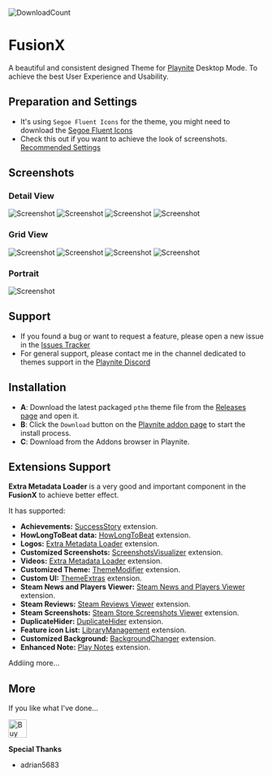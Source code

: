 ![DownloadCount](https://img.shields.io/github/downloads/sakasakiking/FusionX/total.svg)

# FusionX
A beautiful and consistent designed Theme for [Playnite](https://github.com/JosefNemec/Playnite) Desktop Mode. To achieve the best User Experience and Usability.

## Preparation and Settings
- It's using ``Segoe Fluent Icons`` for the theme, you might need to download the [Segoe Fluent Icons](https://learn.microsoft.com/zh-cn/windows/apps/design/downloads/#fonts)
- Check this out if you want to achieve the look of screenshots. [Recommended Settings](https://github.com/sakasakiking/FusionX/wiki/Recommended-Settings-For-v2.0.0)

## Screenshots
### Detail View
![Screenshot](https://raw.githubusercontent.com/sakasakiking/FusionX/refs/heads/main/Screenshots/Screenshots01.jpg)
![Screenshot](https://raw.githubusercontent.com/sakasakiking/FusionX/refs/heads/main/Screenshots/Screenshots02.jpg)
![Screenshot](https://raw.githubusercontent.com/sakasakiking/FusionX/refs/heads/main/Screenshots/DetailView_01.jpg)
![Screenshot](https://raw.githubusercontent.com/sakasakiking/FusionX/refs/heads/main/Screenshots/DetailView_02.jpg)
### Grid View
![Screenshot](https://raw.githubusercontent.com/sakasakiking/FusionX/refs/heads/main/Screenshots/Screenshots03.jpg)
![Screenshot](https://raw.githubusercontent.com/sakasakiking/FusionX/refs/heads/main/Screenshots/Screenshots04.jpg)
![Screenshot](https://raw.githubusercontent.com/sakasakiking/FusionX/refs/heads/main/Screenshots/GridView_01.jpg)
![Screenshot](https://raw.githubusercontent.com/sakasakiking/FusionX/refs/heads/main/Screenshots/GridView_02.jpg)
### Portrait
![Screenshot](https://raw.githubusercontent.com/sakasakiking/FusionX/refs/heads/main/Screenshots/Portrait.jpg)

## Support
- If you found a bug or want to request a feature, please open a new issue in the [Issues Tracker](https://github.com/sakasakiking/FusionX/issues)
- For general support, please contact me in the channel dedicated to themes support in the [Playnite Discord](https://discord.com/channels/365863063296933888/808419347105447957)

## Installation
- **A**: Download the latest packaged `pthm` theme file from the [Releases page](https://github.com/sakasakiking/FusionX/releases/tag/Latest) and open it.
- **B**: Click the `Download` button on the [Playnite addon page](https://playnite.link/addons.html#FusionX_54244ec8-29ec-418e-bce7-415250c8d67b) to start the install process.
- **C**: Download from the Addons browser in Playnite.

## Extensions Support

**Extra Metadata Loader** is a very good and important component in the **FusionX** to achieve better effect.

It has supported:
- **Achievements:** [SuccessStory](https://playnite.link/addons.html#playnite-successstory-plugin) extension.
- **HowLongToBeat data:** [HowLongToBeat](https://playnite.link/addons.html#playnite-howlongtobeat-plugin) extension.
- **Logos:** [Extra Metadata Loader](https://playnite.link/addons.html#ExtraMetadataLoader_705fdbca-e1fc-4004-b839-1d040b8b4429) extension.
- **Customized Screenshots:** [ScreenshotsVisualizer](https://playnite.link/addons.html#playnite-screenshotsvisualizer-plugin) extension.
- **Videos:** [Extra Metadata Loader](https://playnite.link/addons.html#ExtraMetadataLoader_705fdbca-e1fc-4004-b839-1d040b8b4429) extension.
- **Customized Theme:** [ThemeModifier](https://playnite.link/addons.html#playnite-thememodifier-plugin) extension.
- **Custom UI:** [ThemeExtras](https://playnite.link/addons.html#felixkmh_Extras_Plugin) extension.
- **Steam News and Players Viewer:** [Steam News and Players Viewer](https://playnite.link/addons.html#NewsViewer_15e03ffe-90f6-4e8e-bd4d-94514777481d) extension.
- **Steam Reviews:** [Steam Reviews Viewer](https://playnite.link/addons.html#Review_Viewer_ca24e37a-76d9-49bf-89ab-d3cba4a54bd1) extension.
- **Steam Screenshots:** [Steam Store Screenshots Viewer](https://playnite.link/addons.html#SteamScreenshots_8e77fe31-5e62-41e2-8fa2-64844cfd5b6b) extension.
- **DuplicateHider:** [DuplicateHider](https://playnite.link/addons.html#felixkmh_DuplicateHider_Plugin) extension.
- **Feature icon List:** [LibraryManagement](https://playnite.link/addons.html#playnite-librarymanagement-plugin) extension.
- **Customized Background:** [BackgroundChanger](https://playnite.link/addons.html#playnite-backgroundchanger-plugin) extension.
- **Enhanced Note:** [Play Notes](https://playnite.link/addons.html#PlayNotes_4208657d-4f78-42d2-968f-39f24de275e1) extension.

Addiing more...

## More
If you like what I've done...

<a href='https://ko-fi.com/sakasaki30' target='_blank'><img height='36' style='border:0px;height:36px;' src='https://cdn.ko-fi.com/cdn/kofi1.png?v=2' border='0' alt='Buy Me a Coffee at ko-fi.com' /></a> 

**Special Thanks** 
- adrian5683




